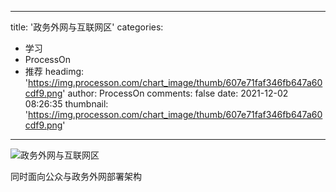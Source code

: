 
---
title: '政务外网与互联网区'
categories: 
 - 学习
 - ProcessOn
 - 推荐
headimg: 'https://img.processon.com/chart_image/thumb/607e71faf346fb647a60cdf9.png'
author: ProcessOn
comments: false
date: 2021-12-02 08:26:35
thumbnail: 'https://img.processon.com/chart_image/thumb/607e71faf346fb647a60cdf9.png'
---

<div>   
<img class="thumb" alt="政务外网与互联网区" src="https://img.processon.com/chart_image/thumb/607e71faf346fb647a60cdf9.png" referrerpolicy="no-referrer">
<p>同时面向公众与政务外网部署架构</p>  
</div>
            